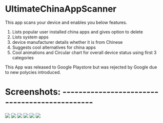 # UltimateChinaAppScanner

This app scans your device and enables you below features.

1. Lists popular user installed china apps and gives option to delete
2. Lists system apps
3. device manufacturer details whether it is from Chinese
4. Suggests cool alternatives for china apps
5. Cool animations and Circular chart for overall device status using first 3 categories

This App was released to Google Playstore but was rejected by Google due to new polycies introduced.

# Screenshots: ----------------------------------------------

<img src="app/Images/HomeScreen.PNG">
<img src="app/Images/DeviceInfo.PNG">
<img src="app/Images/Alternatives.PNG">
<img src="app/Images/ScanResult.PNG">
<img src="app/Images/SystemApps.PNG">
<img src="app/Images/NoChinaApps.PNG">
